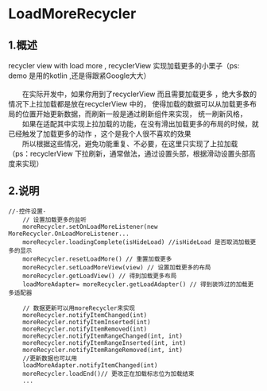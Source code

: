 # LoadMoreRecycler

## 1.概述
recycler view with load more , recyclerView 实现加载更多的小栗子（ps: demo 是用的kotlin ,还是得跟紧Google大大）
<br/>
<br/>
&emsp;&emsp;在实际开发中，如果你用到了recyclerView 而且需要加载更多
，绝大多数的情况下上拉加载都是放在recyclerView 中的，
使得加载的数据可以从加载更多布局的位置开始更新数据，而刷新一般是通过刷新组件来实现，
统一刷新风格，
<br/>
&emsp;&emsp;如果在适配其中实现上拉加载的功能，在没有滑出加载更多的布局的时候，就已经触发了加载更多的动作
，这个是我个人很不喜欢的效果
<br/>
&emsp;&emsp;所以根据这些情况，避免功能重复、不必要，在这里只实现了上拉加载
（ps：recyclerView 下拉刷新，通常做法，通过设置头部，根据滑动设置头部高度来实现）

## 2.说明  
```
//-控件设置-
    // 设置加载更多的监听
    moreRecycler.setOnLoadMoreListener(new MoreRecycler.OnLoadMoreListener...
    moreRecycler.loadingComplete(isHideLoad) //isHideLoad 是否取消加载更多的显示
    moreRecycler.resetLoadMore() // 重置加载更多
    moreRecycler.setLoadMoreView(view) // 设置加载更多的布局
    moreRecycler.getLoadView() // 得到加载更多布局
    loadMoreAdapter= moreRecycler.getLoadAdapter() // 得到装饰过的加载更多适配器

    // 数据更新可以用moreRecycler来实现
    moreRecycler.notifyItemChanged(int)
    moreRecycler.notifyItemInserted(int)
    moreRecycler.notifyItemRemoved(int)
    moreRecycler.notifyItemRangeChanged(int, int)
    moreRecycler.notifyItemRangeInserted(int, int)
    moreRecycler.notifyItemRangeRemoved(int, int)
    //更新数据也可以用
    loadMoreAdapter.notifyItemChanged(int)
    moreRecycler.loadEnd()// 更改正在加载标志位为加载结束
    ...
    
```
